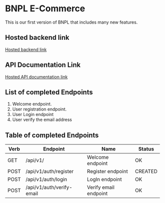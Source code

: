 # BNPL E-Commerce

This is our first version of BNPL that includes many new features.

## Hosted backend link

[Hosted backend link](https://bnpl-store-be.onrender.com/)

## API Documentation Link

[Hosted API documentation link](https://bnpl-store-be.onrender.com/api-docs)

## List of completed Endpoints

1. Welcome endpoint.
2. User registration endpoint.
3. User Login endpoint
4. User verify the email address

## Table of completed Endpoints

| Verb | Endpoint                  | Name                  | Status  |
| ---- | ------------------------- | --------------------- | ------- |
| GET  | /api/v1/                  | Welcome endpoint      | OK      |
| POST | /api/v1/auth/register     | Register endpoint     | CREATED |
| POST | /api/v1/auth/login        | LogIn endpoint        | OK      |
| POST | /api/v1/auth/verify-email | Verify email endpoint | OK      |
